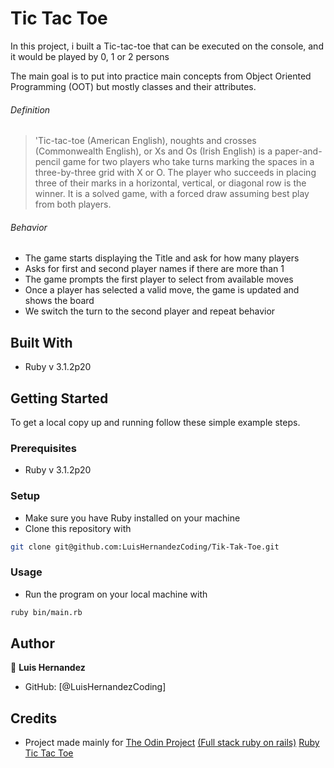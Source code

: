 # Tic Tac Toe

In this project, i built a Tic-tac-toe that can be executed on the console, and it would be played by 0, 1 or 2 persons

The main goal is to put into practice main concepts from Object Oriented Programming (OOT) but mostly classes and their attributes.

###### Definition

> 'Tic-tac-toe (American English), noughts and crosses (Commonwealth English), or Xs and Os (Irish English) is a paper-and-pencil game for two players who take turns marking the spaces in a three-by-three grid with X or O. The player who succeeds in placing three of their marks in a horizontal, vertical, or diagonal row is the winner. It is a solved game, with a forced draw assuming best play from both players.

###### Behavior

- The game starts displaying the Title and ask for how many players
- Asks for first and second player names if there are more than 1
- The game prompts the first player to select from available moves
- Once a player has selected a valid move, the game is updated and shows the board
- We switch the turn to the second player and repeat behavior

## Built With

- Ruby v 3.1.2p20

## Getting Started

To get a local copy up and running follow these simple example steps.

### Prerequisites

- Ruby v 3.1.2p20

### Setup

- Make sure you have Ruby installed on your machine
- Clone this repository with
```bash
git clone git@github.com:LuisHernandezCoding/Tik-Tak-Toe.git
```

### Usage

- Run the program on your local machine with 

```bash
ruby bin/main.rb
```

## Author

👤 **Luis Hernandez**

- GitHub: [@LuisHernandezCoding]

## Credits

- Project made mainly for 
[The Odin Project](https://www.theodinproject.com)
[(Full stack ruby on rails)](https://www.theodinproject.com/paths/full-stack-ruby-on-rails/courses/ruby)
[Ruby Tic Tac Toe](https://www.theodinproject.com/lessons/ruby-tic-tac-toe)